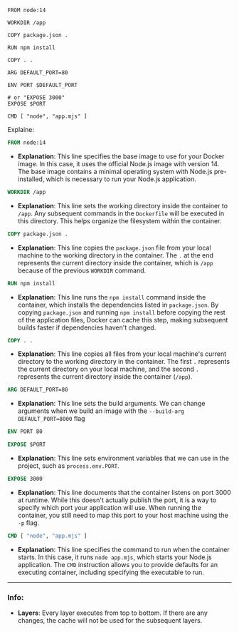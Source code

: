 ```Docker
FROM node:14

WORKDIR /app

COPY package.json .

RUN npm install

COPY . .

ARG DEFAULT_PORT=80

ENV PORT $DEFAULT_PORT

# or "EXPOSE 3000"
EXPOSE $PORT

CMD [ "node", "app.mjs" ]
```

Explaine:

```Dockerfile
FROM node:14
```
- **Explanation**: This line specifies the base image to use for your Docker image. In this case, it uses the official Node.js image with version 14. The base image contains a minimal operating system with Node.js pre-installed, which is necessary to run your Node.js application.

```Dockerfile
WORKDIR /app
```
- **Explanation**: This line sets the working directory inside the container to `/app`. Any subsequent commands in the `Dockerfile` will be executed in this directory. This helps organize the filesystem within the container.

```Dockerfile
COPY package.json .
```
- **Explanation**: This line copies the `package.json` file from your local machine to the working directory in the container. The `.` at the end represents the current directory inside the container, which is `/app` because of the previous `WORKDIR` command.

```Dockerfile
RUN npm install
```
- **Explanation**: This line runs the `npm install` command inside the container, which installs the dependencies listed in `package.json`. By copying `package.json` and running `npm install` before copying the rest of the application files, Docker can cache this step, making subsequent builds faster if dependencies haven't changed.

```Dockerfile
COPY . .
```

- **Explanation**: This line copies all files from your local machine's current directory to the working directory in the container. The first `.` represents the current directory on your local machine, and the second `.` represents the current directory inside the container (`/app`).

```Dockerfile
ARG DEFAULT_PORT=80
```

- **Explanation**: This line sets the build arguments. We can change arguments when we build an image with the `--build-arg DEFAULT_PORT=8000` flag

```Dockerfile
ENV PORT 80

EXPOSE $PORT
```
- **Explanation**: This line sets environment variables that we can use in the project, such as `process.env.PORT`.

```Dockerfile
EXPOSE 3000
```
- **Explanation**: This line documents that the container listens on port 3000 at runtime. While this doesn't actually publish the port, it is a way to specify which port your application will use. When running the container, you still need to map this port to your host machine using the `-p` flag.

```Dockerfile
CMD [ "node", "app.mjs" ]
```
- **Explanation**: This line specifies the command to run when the container starts. In this case, it runs `node app.mjs`, which starts your Node.js application. The `CMD` instruction allows you to provide defaults for an executing container, including specifying the executable to run.


---
### Info:
- **Layers**: Every layer executes from top to bottom. If there are any changes, the cache will not be used for the subsequent layers.
